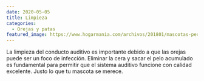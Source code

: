 ```yaml
---
date: 2020-05-05
title: Limpieza
categories:
  - Orejas y patas 
featured_image: https://www.hogarmania.com/archivos/201801/mascotas-perros-limpiar-orejas-848x477x80xX.jpg
---
```


La limpieza del conducto auditivo es importante debido a que las orejas puede ser un foco de infección. 
Eliminar la cera y sacar el pelo acumulado es fundamental para permitir que el sistema auditivo funcione con calidad excelente. 
Justo lo que tu mascota se merece.


